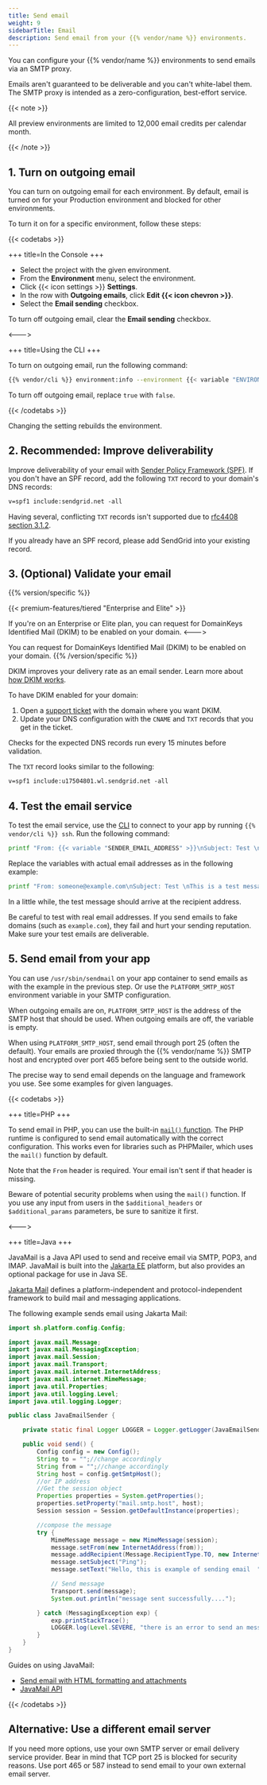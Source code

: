 ```yaml
---
title: Send email
weight: 9
sidebarTitle: Email
description: Send email from your {{% vendor/name %}} environments.
---
```


You can configure your {{% vendor/name %}} environments to send emails via an SMTP proxy.

Emails aren't guaranteed to be deliverable and you can't white-label them.
The SMTP proxy is intended as a zero-configuration, best-effort service.

{{< note >}}

All preview environments are limited to 12,000 email credits per calendar month.

{{< /note >}}

## 1. Turn on outgoing email

You can turn on outgoing email for each environment.
By default, email is turned on for your Production environment and blocked for other environments.

To turn it on for a specific environment, follow these steps:

{{< codetabs >}}

+++
title=In the Console
+++

- Select the project with the given environment.
- From the **Environment** menu, select the environment.
- Click {{< icon settings >}} **Settings**.
- In the row with **Outgoing emails**, click **Edit {{< icon chevron >}}**.
- Select the **Email sending** checkbox.

To turn off outgoing email, clear the **Email sending** checkbox.

<--->

+++
title=Using the CLI
+++

To turn on outgoing email, run the following command:

```bash
{{% vendor/cli %}} environment:info --environment {{< variable "ENVIRONMENT_NAME" >}} enable_smtp true
```

To turn off outgoing email, replace `true` with `false`.

{{< /codetabs >}}

Changing the setting rebuilds the environment.

## 2. Recommended: Improve deliverability

Improve deliverability of your email with [Sender Policy Framework (SPF)](https://docs.sendgrid.com/ui/account-and-settings/spf-records).
If you don't have an SPF record, add the following `TXT` record to your domain's DNS records:

```txt
v=spf1 include:sendgrid.net -all
```

Having several, conflicting `TXT` records isn't supported due to [rfc4408 section 3.1.2](https://datatracker.ietf.org/doc/html/rfc4408#section-3.1.2).

If you already have an SPF record, please add SendGrid into your existing record.

## 3. (Optional) Validate your email

{{% version/specific %}}
<!-- Platform.sh -->
{{< premium-features/tiered "Enterprise and Elite" >}}

If you're on an Enterprise or Elite plan,
you can request for DomainKeys Identified Mail (DKIM) to be enabled on your domain.
<--->
<!-- Upsun -->
You can request for DomainKeys Identified Mail (DKIM) to be enabled on your domain.
{{% /version/specific %}}

DKIM improves your delivery rate as an email sender.
Learn more about [how DKIM works](https://docs.sendgrid.com/glossary/dkim).

To have DKIM enabled for your domain:

1. Open a [support ticket](/learn/overview/get-support) with the domain where you want DKIM.
2. Update your DNS configuration with the `CNAME` and `TXT` records that you get in the ticket.

Checks for the expected DNS records run every 15 minutes before validation.

The `TXT` record looks similar to the following:

```txt
v=spf1 include:u17504801.wl.sendgrid.net -all
```

## 4. Test the email service

To test the email service, use the [CLI](../administration/cli/_index.md) to connect to your app by running `{{% vendor/cli %}} ssh`.
Run the following command:

```bash
printf "From: {{< variable "SENDER_EMAIL_ADDRESS" >}}\nSubject: Test \nThis is a test message" | /usr/sbin/sendmail {{< variable "RECIPIENT_EMAIL_ADDRESS" >}}
```

Replace the variables with actual email addresses as in the following example:

```bash
printf "From: someone@example.com\nSubject: Test \nThis is a test message" | /usr/sbin/sendmail someone@example.net
```

In a little while, the test message should arrive at the recipient address.

Be careful to test with real email addresses.
If you send emails to fake domains (such as `example.com`), they fail and hurt your sending reputation.
Make sure your test emails are deliverable.

## 5. Send email from your app

You can use `/usr/sbin/sendmail` on your app container to send emails as with the example in the previous step.
Or use the `PLATFORM_SMTP_HOST` environment variable in your SMTP configuration.

When outgoing emails are on, `PLATFORM_SMTP_HOST` is the address of the SMTP host that should be used.
When outgoing emails are off, the variable is empty.

When using `PLATFORM_SMTP_HOST`, send email through port 25 (often the default).
Your emails are proxied through the {{% vendor/name %}} SMTP host and encrypted over port 465
before being sent to the outside world.

The precise way to send email depends on the language and framework you use.
See some examples for given languages.

{{< codetabs >}}

+++
title=PHP
+++

To send email in PHP, you can use the built-in [`mail()` function](https://www.php.net/manual/en/function.mail.php).
The PHP runtime is configured to send email automatically with the correct configuration.
This works even for libraries such as PHPMailer, which uses the `mail()` function by default.

Note that the `From` header is required.
Your email isn't sent if that header is missing.

Beware of potential security problems when using the `mail()` function.
If you use any input from users in the `$additional_headers` or `$additional_params` parameters,
be sure to sanitize it first.

<--->

+++
title=Java
+++

JavaMail is a Java API used to send and receive email via SMTP, POP3, and IMAP.
JavaMail is built into the [Jakarta EE](https://jakarta.ee/) platform, but also provides an optional package for use in Java SE.

[Jakarta Mail](https://projects.eclipse.org/projects/ee4j.mail) defines a platform-independent and protocol-independent framework to build mail and messaging applications.

The following example sends email using Jakarta Mail:

```java
import sh.platform.config.Config;

import javax.mail.Message;
import javax.mail.MessagingException;
import javax.mail.Session;
import javax.mail.Transport;
import javax.mail.internet.InternetAddress;
import javax.mail.internet.MimeMessage;
import java.util.Properties;
import java.util.logging.Level;
import java.util.logging.Logger;

public class JavaEmailSender {

    private static final Logger LOGGER = Logger.getLogger(JavaEmailSender.class.getName());

    public void send() {
        Config config = new Config();
        String to = "";//change accordingly
        String from = "";//change accordingly
        String host = config.getSmtpHost();
        //or IP address
        //Get the session object
        Properties properties = System.getProperties();
        properties.setProperty("mail.smtp.host", host);
        Session session = Session.getDefaultInstance(properties);

        //compose the message
        try {
            MimeMessage message = new MimeMessage(session);
            message.setFrom(new InternetAddress(from));
            message.addRecipient(Message.RecipientType.TO, new InternetAddress(to));
            message.setSubject("Ping");
            message.setText("Hello, this is example of sending email  ");

            // Send message
            Transport.send(message);
            System.out.println("message sent successfully....");

        } catch (MessagingException exp) {
            exp.printStackTrace();
            LOGGER.log(Level.SEVERE, "there is an error to send an message", exp);
        }
    }
}

```

Guides on using JavaMail:

- [Send email with HTML formatting and attachments](https://mkyong.com/java/java-how-to-send-email/)
- [JavaMail API](https://javaee.github.io/javamail/)

{{< /codetabs >}}

## Alternative: Use a different email server

If you need more options, use your own SMTP server or email delivery service provider.
Bear in mind that TCP port 25 is blocked for security reasons.
Use port 465 or 587 instead to send email to your own external email server.
